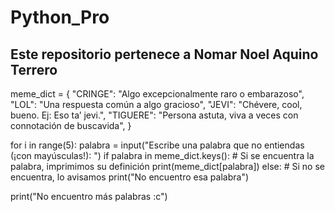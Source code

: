 # Python_Pro
## Este repositorio pertenece a Nomar Noel Aquino Terrero

meme_dict = {
    "CRINGE": "Algo excepcionalmente raro o embarazoso",
    "LOL": "Una respuesta común a algo gracioso",
    "JEVI": "Chévere, cool, bueno. Ej: Eso ta’ jevi.",
    "TIGUERE": "Persona astuta, viva a veces con connotación de buscavida",
}

for i in range(5):
    palabra = input("Escribe una palabra que no entiendas (¡con mayúsculas!): ")
    if palabra in meme_dict.keys():
        # Si se encuentra la palabra, imprimimos su definición
        print(meme_dict[palabra])
    else:
        # Si no se encuentra, lo avisamos
        print("No encuentro esa palabra")

print("No encuentro más palabras :c") 
